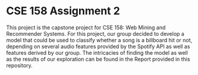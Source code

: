 # CSE 158 Assignment 2
This project is the capstone project for CSE 158: Web Mining and Recommender Systems. For this project, our group decided to develop a model that could be used to classify whether a song is a billboard hit or not, depending on several audio features provided by the Spotify API as well as features derived by our group. The intricacies of finding the model as well as the results of our exploration can be found in the Report provided in this repository.   
